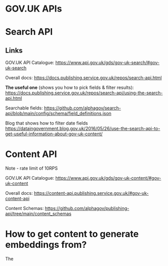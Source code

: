 # GOV.UK APIs

# Search API

## Links

GOV.UK API Catalogue: 
https://www.api.gov.uk/gds/gov-uk-search/#gov-uk-search

Overall docs:
https://docs.publishing.service.gov.uk/repos/search-api.html

**The useful one** (shows you how to pick fields & filter results):
https://docs.publishing.service.gov.uk/repos/search-api/using-the-search-api.html

Searchable fields:
https://github.com/alphagov/search-api/blob/main/config/schema/field_definitions.json

Blog that shows how to filter date fields
https://dataingovernment.blog.gov.uk/2016/05/26/use-the-search-api-to-get-useful-information-about-gov-uk-content/


# Content API

Note - rate limit of 10RPS

GOV.UK API Catalogue:
https://www.api.gov.uk/gds/gov-uk-content/#gov-uk-content

Overall docs:
https://content-api.publishing.service.gov.uk/#gov-uk-content-api

Content Schemas:
https://github.com/alphagov/publishing-api/tree/main/content_schemas



# How to get content to generate embeddings from?

The 